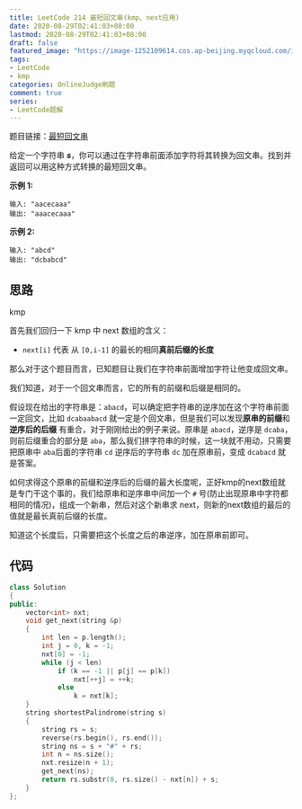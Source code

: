 ```yaml
---
title: LeetCode 214 最短回文串(kmp、next应用)
date: 2020-08-29T02:41:03+08:00
lastmod: 2020-08-29T02:41:03+08:00
draft: false
featured_image: "https://image-1252109614.cos.ap-beijing.myqcloud.com/img/20210508221015.png"
tags:
- LeetCode
- kmp
categories: OnlineJudge刷题
comment: true
series:
- LeetCode题解
---
```


题目链接：[最短回文串](https://leetcode-cn.com/problems/shortest-palindrome/)

给定一个字符串 ***s***，你可以通过在字符串前面添加字符将其转换为回文串。找到并返回可以用这种方式转换的最短回文串。

**示例 1:**

```
输入: "aacecaaa"
输出: "aaacecaaa"
```

**示例 2:**

```
输入: "abcd"
输出: "dcbabcd"
```

## 思路

kmp

首先我们回归一下 kmp 中 next 数组的含义：

- `next[i]` 代表 从 `[0,i-1]` 的最长的相同**真前后缀的长度**

那么对于这个题目而言，已知题目让我们在字符串前面增加字符让他变成回文串。

我们知道，对于一个回文串而言，它的所有的前缀和后缀是相同的。

假设现在给出的字符串是：`abacd`，可以确定把字符串的逆序加在这个字符串前面一定回文，比如 `dcabaabacd` 就一定是个回文串，但是我们可以发现**原串的前缀**和**逆序后的后缀** 有重合，对于刚刚给出的例子来说。原串是 `abacd`，逆序是 `dcaba`，则前后缀重合的部分是 `aba`，那么我们拼字符串的时候，这一块就不用动，只需要把原串中 `aba`后面的字符串 `cd` 逆序后的字符串 `dc` 加在原串前，变成 `dcabacd` 就是答案。

如何求得这个原串的前缀和逆序后的后缀的最大长度呢，正好kmp的next数组就是专门干这个事的，我们给原串和逆序串中间加一个 `#` 号(防止出现原串中字符都相同的情况)，组成一个新串，然后对这个新串求 next，则新的next数组的最后的值就是最长真前后缀的长度。

知道这个长度后，只需要把这个长度之后的串逆序，加在原串前即可。

## 代码

```cpp
class Solution
{
public:
    vector<int> nxt;
    void get_next(string &p)
    {
        int len = p.length();
        int j = 0, k = -1;
        nxt[0] = -1;
        while (j < len)
            if (k == -1 || p[j] == p[k])
                nxt[++j] = ++k;
            else
                k = nxt[k];
    }
    string shortestPalindrome(string s)
    {
        string rs = s;
        reverse(rs.begin(), rs.end());
        string ns = s + "#" + rs;
        int n = ns.size();
        nxt.resize(n + 1);
        get_next(ns);
        return rs.substr(0, rs.size() - nxt[n]) + s;
    }
};
```

